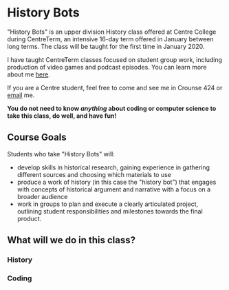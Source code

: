 # History Bots
"History Bots" is an upper division History class offered at Centre College during CentreTerm, an intensive 16-day term offered in January between long terms. The class will be taught for the first time in January 2020.

I have taught CentreTerm classes focused on student group work, including production of video games and podcast episodes. You can learn more about me [here](https://profjohnharney.com/about-2/).

If you are a Centre student, feel free to come and see me in Crounse 424 or [email](mailto:john.harney@centre.edu) me.

**You do not need to know _anything_ about coding or computer science to take this class, do well, and have fun!**

## Course Goals
Students who take "History Bots" will:
- develop skills in historical research, gaining experience in gathering different sources and choosing which materials to use
- produce a work of history (in this case the "history bot") that engages with concepts of historical argument and narrative with a focus on a broader audience
- work in groups to plan and execute a clearly articulated project, outlining student responsibilities and milestones towards the final product.

## What will we do in this class?

### History

### Coding


